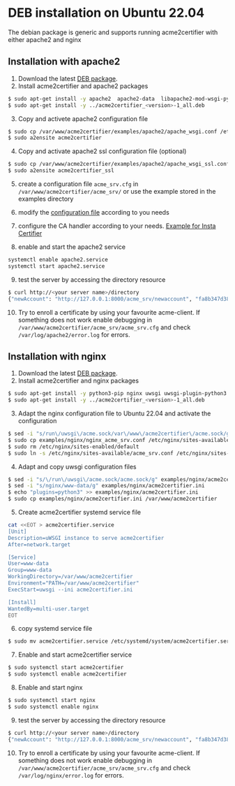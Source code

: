 <!-- markdownlint-disable  MD013 MD014 MD029 -->
<!-- wiki-title DEB installation on Ubuntu 22.04-->
# DEB installation on Ubuntu 22.04

The debian package is generic and supports running acme2certifier with either apache2 and nginx

## Installation with apache2

1. Download the latest [DEB package](https://github.com/grindsa/acme2certifier/releases).
2. Install acme2certifier and apache2 packages

```bash
$ sudo apt-get install -y apache2  apache2-data  libapache2-mod-wsgi-py3
$ sudo apt-get install -y ../acme2certifier_<version>-1_all.deb
```

3. Copy and activete apache2 configuration file

```bash
$ sudo cp /var/www/acme2certifier/examples/apache2/apache_wsgi.conf /etc/apache2/sites-available acme2certifier.conf
$ sudo a2ensite acme2certifier
```

4. Copy and activate apache2 ssl configuration file (optional)

```bash
$ sudo cp /var/www/acme2certifier/examples/apache2/apache_wsgi_ssl.conf /etc/apache2/sites-available acme2certifier_ssl.conf
$ sudo a2ensite acme2certifier_ssl
```

5. create a configuration file `acme_srv.cfg` in `/var/www/acme2certifier/acme_srv/` or use the example stored in the examples directory
6. modify the [configuration file](acme_srv.md) according to you needs
7. configure the CA handler according to your needs. [Example for Insta Certifier](certifier.md)

8. enable and start the apache2 service

```bash
systemctl enable apache2.service
systemctl start apache2.service
```

9. test the server by accessing the directory resource

```bash
$ curl http://<your server name>/directory
{"newAccount": "http://127.0.0.1:8000/acme_srv/newaccount", "fa8b347d3849421ebc4b234205418805": "https://community.letsencrypt.org/t/adding-random-entries-to-the-directory/33417", "keyChange": "http://127.0.0.1:8000/acme_srv/key-change", "newNonce": "http://127.0.0.1:8000/acme_srv/newnonce", "meta": {"home": "https://github.com/grindsa/acme2certifier", "author": "grindsa <grindelsack@gmail.com>"}, "newOrder": "http://127.0.0.1:8000/acme_srv/neworders", "revokeCert": "http://127.0.0.1:8000/acme_srv/revokecert"}
```

10. Try to enroll a certificate by using your favourite acme-client. If something does not work enable debugging in `/var/www/acme2certifier/acme_srv/acme_srv.cfg` and check `/var/log/apache2/error.log` for errors.

## Installation with nginx

1. Download the latest [DEB package](https://github.com/grindsa/acme2certifier/releases).
2. Install acme2certifier and nginx packages

```bash
$ sudo apt-get install -y python3-pip nginx uwsgi uwsgi-plugin-python3
$ sudo apt-get install -y ../acme2certifier_<version>-1_all.deb
```

3. Adapt the nginx configuration file to Ubuntu 22.04 and activate the configuration

```bash
$ sed -i "s/run\/uwsgi\/acme.sock/var\/www\/acme2certifier\/acme.sock/g" examples/nginx/nginx_acme_srv.conf
$ sudo cp examples/nginx/nginx_acme_srv.conf /etc/nginx/sites-available/acme_srv.conf
$ sudo rm /etc/nginx/sites-enabled/default
$ sudo ln -s /etc/nginx/sites-available/acme_srv.conf /etc/nginx/sites-enabled/acme_srv.conf
```

4. Adapt and copy uwsgi configuration files

```bash
$ sed -i "s/\/run\/uwsgi\/acme.sock/acme.sock/g" examples/nginx/acme2certifier.ini
$ sed -i "s/nginx/www-data/g" examples/nginx/acme2certifier.ini
$ echo "plugins=python3" >> examples/nginx/acme2certifier.ini
$ sudo cp examples/nginx/acme2certifier.ini /var/www/acme2certifier
```

5. Create acme2certifier systemd service file

```bash
cat <<EOT > acme2certifier.service
[Unit]
Description=uWSGI instance to serve acme2certifier
After=network.target

[Service]
User=www-data
Group=www-data
WorkingDirectory=/var/www/acme2certifier
Environment="PATH=/var/www/acme2certifier"
ExecStart=uwsgi --ini acme2certifier.ini

[Install]
WantedBy=multi-user.target
EOT
```

6. copy systemd service file

```bash
$ sudo mv acme2certifier.service /etc/systemd/system/acme2certifier.service
```

7. Enable and start acme2certifier service

```bash
$ sudo systemctl start acme2certifier
$ sudo systemctl enable acme2certifier
```

8. Enable and start nginx

```bash
$ sudo systemctl start nginx
$ sudo systemctl enable nginx
```

9. test the server by accessing the directory resource

```bash
$ curl http://<your server name>/directory
{"newAccount": "http://127.0.0.1:8000/acme_srv/newaccount", "fa8b347d3849421ebc4b234205418805": "https://community.letsencrypt.org/t/adding-random-entries-to-the-directory/33417", "keyChange": "http://127.0.0.1:8000/acme_srv/key-change", "newNonce": "http://127.0.0.1:8000/acme_srv/newnonce", "meta": {"home": "https://github.com/grindsa/acme2certifier", "author": "grindsa <grindelsack@gmail.com>"}, "newOrder": "http://127.0.0.1:8000/acme_srv/neworders", "revokeCert": "http://127.0.0.1:8000/acme_srv/revokecert"}
```

10. Try to enroll a certificate by using your favourite acme-client. If something does not work enable debugging in `/var/www/acme2certifier/acme_srv/acme_srv.cfg` and check `/var/log/nginx/error.log` for errors.
